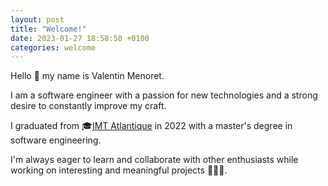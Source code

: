 ```yaml
---
layout: post
title: "Welcome!"
date: 2023-01-27 18:58:50 +0100
categories: welcome
---
```


Hello 👋 my name is Valentin Menoret.

I am a software engineer with a passion for new technologies and a strong desire to constantly improve my craft.

I graduated from 🎓[IMT Atlantique][imt-a] in 2022 with a master's degree in software engineering.

I'm always eager to learn and collaborate with other enthusiasts while working on interesting and meaningful projects 👨🏻‍💻.

[imt-a]: https://www.imt-atlantique.fr/fr
